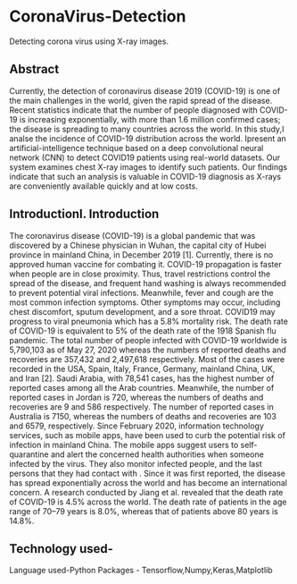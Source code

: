# CoronaVirus-Detection
Detecting corona virus using X-ray images.
## Abstract
Currently, the detection of coronavirus disease 2019
(COVID-19) is one of the main challenges in the world, given the
rapid spread of the disease. Recent statistics indicate that the
number of people diagnosed with COVID-19 is increasing
exponentially, with more than 1.6 million confirmed cases; the
disease is spreading to many countries across the world. In this
study,I analse the incidence of COVID-19 distribution across
the world. Ipresent an artificial-intelligence technique based
on a deep convolutional neural network (CNN) to detect COVID19 patients using real-world datasets. Our system examines chest
X-ray images to identify such patients. Our findings indicate that
such an analysis is valuable in COVID-19 diagnosis as X-rays are
conveniently available quickly and at low costs. 
## IntroductionI. Introduction
The coronavirus disease (COVID-19) is a global pandemic
that was discovered by a Chinese physician in Wuhan, the
capital city of Hubei province in mainland China, in
December 2019 [1]. Currently, there is no approved human
vaccine for combating it. COVID-19 propagation is faster
when people are in close proximity. Thus, travel restrictions
control the spread of the disease, and frequent hand washing
is always recommended to prevent potential viral infections.
Meanwhile, fever and cough are the most common infection
symptoms. Other symptoms may occur, including chest
discomfort, sputum development, and a sore throat. COVID19 may progress to viral pneumonia which has a 5.8%
mortality risk. The death rate of COVID-19 is equivalent to 5%
of the death rate of the 1918 Spanish flu pandemic.
The total number of people infected with COVID-19
worldwide is 5,790,103 as of May 27, 2020 whereas the
numbers of reported deaths and recoveries are 357,432 and
2,497,618 respectively. Most of the cases were recorded in the
USA, Spain, Italy, France, Germany, mainland China, UK,
and Iran [2]. Saudi Arabia, with 78,541 cases, has the highest
number of reported cases among all the Arab countries.
Meanwhile, the number of reported cases in Jordan is 720,
whereas the numbers of deaths and recoveries are 9 and 586
respectively. The number of reported cases in Australia is
7150, whereas the numbers of deaths and recoveries are 103
and 6579, respectively. Since February 2020, information
technology services, such as mobile apps, have been used to
curb the potential risk of infection in mainland China. The
mobile apps suggest users to self-quarantine and alert the
concerned health authorities when someone infected by the
virus. They also monitor infected people, and the last persons
that they had contact with .
Since it was first reported, the disease has spread
exponentially across the world and has become an
international concern. A research conducted by Jiang et al. 
revealed that the death rate of COVID-19 is 4.5% across the
world. The death rate of patients in the age range of 70–79
years is 8.0%, whereas that of patients above 80 years is 
14.8%.
## Technology used-
Language used-Python
Packages - Tensorflow,Numpy,Keras,Matplotlib
##

